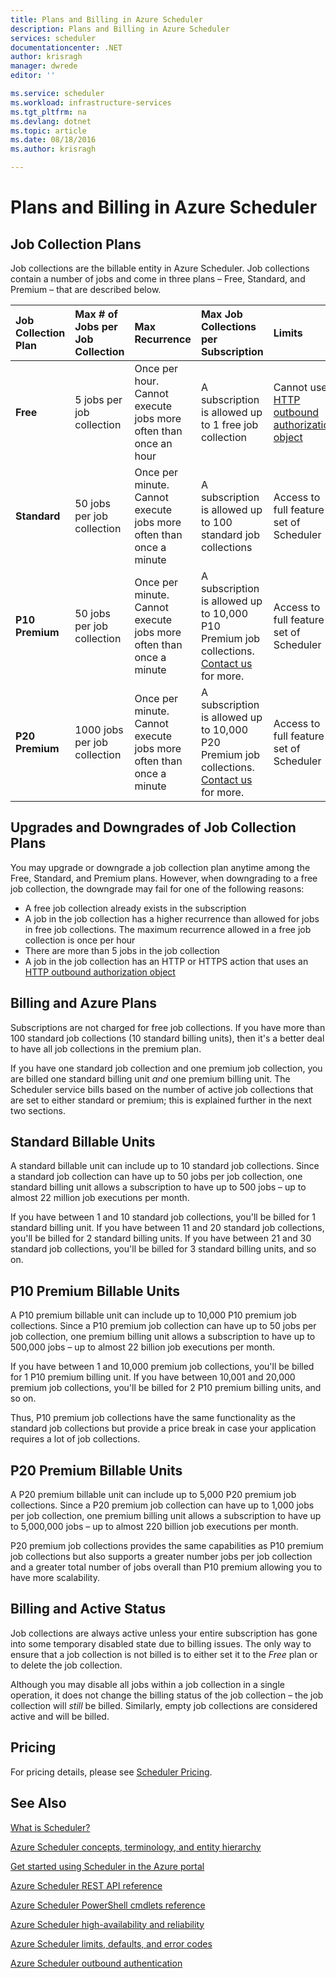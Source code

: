 ```yaml
---
title: Plans and Billing in Azure Scheduler
description: Plans and Billing in Azure Scheduler
services: scheduler
documentationcenter: .NET
author: krisragh
manager: dwrede
editor: ''

ms.service: scheduler
ms.workload: infrastructure-services
ms.tgt_pltfrm: na
ms.devlang: dotnet
ms.topic: article
ms.date: 08/18/2016
ms.author: krisragh

---
```

# Plans and Billing in Azure Scheduler
## Job Collection Plans
Job collections are the billable entity in Azure Scheduler. Job collections contain a number of jobs and come in three plans – Free, Standard, and Premium – that are described below.

| **Job Collection Plan** | **Max # of Jobs per Job Collection** | **Max Recurrence** | **Max Job Collections per Subscription** | **Limits** |
|:--- |:--- |:--- |:--- |:--- |
| **Free** |5 jobs per job collection |Once per hour. Cannot execute jobs more often than once an hour |A subscription is allowed up to 1 free job collection |Cannot use [HTTP outbound authorization object](scheduler-outbound-authentication.md) |
| **Standard** |50 jobs per job collection |Once per minute. Cannot execute jobs more often than once a minute |A subscription is allowed up to 100 standard job collections |Access to full feature set of Scheduler |
| **P10 Premium** |50 jobs per job collection |Once per minute. Cannot execute jobs more often than once a minute |A subscription is allowed up to 10,000 P10 Premium job collections. <a href="mailto:wapteams@microsoft.com">Contact us</a> for more. |Access to full feature set of Scheduler |
| **P20 Premium** |1000 jobs per job collection |Once per minute. Cannot execute jobs more often than once a minute |A subscription is allowed up to 10,000 P20 Premium job collections. <a href="mailto:wapteams@microsoft.com">Contact us</a> for more. |Access to full feature set of Scheduler |

## Upgrades and Downgrades of Job Collection Plans
You may upgrade or downgrade a job collection plan anytime among the Free, Standard, and Premium plans. However, when downgrading to a free job collection, the downgrade may fail for one of the following reasons:

* A free job collection already exists in the subscription
* A job in the job collection has a higher recurrence than allowed for jobs in free job collections. The maximum recurrence allowed in a free job collection is once per hour
* There are more than 5 jobs in the job collection
* A job in the job collection has an HTTP or HTTPS action that uses an [HTTP outbound authorization object](scheduler-outbound-authentication.md)

## Billing and Azure Plans
Subscriptions are not charged for free job collections. If you have more than 100 standard job collections (10 standard billing units), then it's a better deal to have all job collections in the premium plan.

If you have one standard job collection and one premium job collection, you are billed one standard billing unit *and* one premium billing unit. The Scheduler service bills based on the number of active job collections that are set to either standard or premium; this is explained further in the next two sections.

## Standard Billable Units
A standard billable unit can include up to 10 standard job collections. Since a standard job collection can have up to 50 jobs per job collection, one standard billing unit allows a subscription to have up to 500 jobs – up to almost 22 million job executions per month.

If you have between 1 and 10 standard job collections, you'll be billed for 1 standard billing unit. If you have between 11 and 20 standard job collections, you'll be billed for 2 standard billing units. If you have between 21 and 30 standard job collections, you'll be billed for 3 standard billing units, and so on.

## P10 Premium Billable Units
A P10 premium billable unit can include up to 10,000 P10 premium job collections. Since a P10 premium job collection can have up to 50 jobs per job collection, one premium billing unit allows a subscription to have up to 500,000 jobs – up to almost 22 billion job executions per month.

If you have between 1 and 10,000 premium job collections, you'll be billed for 1 P10 premium billing unit. If you have between 10,001 and 20,000 premium job collections, you'll be billed for 2 P10 premium billing units, and so on.

Thus, P10 premium job collections have the same functionality as the standard job collections but provide a price break in case your application requires a lot of job collections.

## P20 Premium Billable Units
A P20 premium billable unit can include up to 5,000 P20 premium job collections. Since a P20 premium job collection can have up to 1,000 jobs per job collection, one premium billing unit allows a subscription to have up to 5,000,000 jobs – up to almost 220 billion job executions per month.

P20 premium job collections provides the same capabilities as P10 premium job collections but also supports a greater number jobs per job collection and a greater total number of jobs overall than P10 premium allowing you to have more scalability.

## Billing and Active Status
Job collections are always active unless your entire subscription has gone into some temporary disabled state due to billing issues. The only way to ensure that a job collection is not billed is to either set it to the *Free* plan or to delete the job collection.

Although you may disable all jobs within a job collection in a single operation, it does not change the billing status of the job collection – the job collection will *still* be billed. Similarly, empty job collections are considered active and will be billed.

## Pricing
For pricing details, please see [Scheduler Pricing](https://azure.microsoft.com/pricing/details/scheduler/).

## See Also
 [What is Scheduler?](scheduler-intro.md)

 [Azure Scheduler concepts, terminology, and entity hierarchy](scheduler-concepts-terms.md)

 [Get started using Scheduler in the Azure portal](scheduler-get-started-portal.md)

 [Azure Scheduler REST API reference](https://msdn.microsoft.com/library/mt629143)

 [Azure Scheduler PowerShell cmdlets reference](scheduler-powershell-reference.md)

 [Azure Scheduler high-availability and reliability](scheduler-high-availability-reliability.md)

 [Azure Scheduler limits, defaults, and error codes](scheduler-limits-defaults-errors.md)

 [Azure Scheduler outbound authentication](scheduler-outbound-authentication.md)

